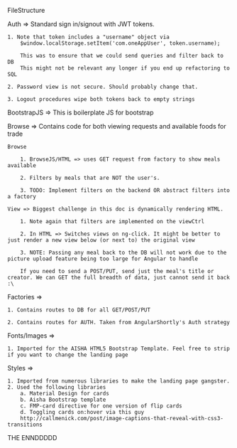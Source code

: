 FileStructure

Auth => Standard sign in/signout with JWT tokens.
	
	1. Note that token includes a "username" object via
		$window.localStorage.setItem('com.oneAppUser', token.username);

		This was to ensure that we could send queries and filter back to DB
		This might not be relevant any longer if you end up refactoring to SQL

	2. Password view is not secure. Should probably change that.

	3. Logout procedures wipe both tokens back to empty strings

BootstrapJS => This is boilerplate JS for bootstrap

Browse => Contains code for both viewing requests and available foods for trade
	
	Browse
	
		1. BrowseJS/HTML => uses GET request from factory to show meals available

		2. Filters by meals that are NOT the user's.

		3. TODO: Implement filters on the backend OR abstract filters into a factory

	View => Biggest challenge in this doc is dynamically rendering HTML. 

		1. Note again that filters are implemented on the viewCtrl

		2. In HTML => Switches views on ng-click. It might be better to just render a new view below (or next to) the original view

		3. NOTE: Passing any meal back to the DB will not work due to the picture upload feature being too large for Angular to handle

		If you need to send a POST/PUT, send just the meal's title or creator. We can GET the full breadth of data, just cannot send it back :\

Factories =>

	1. Contains routes to DB for all GET/POST/PUT

	2. Contains routes for AUTH. Taken from AngularShortly's Auth strategy

Fonts/Images =>

	1. Imported for the AISHA HTML5 Bootstrap Template. Feel free to strip if you want to change the landing page

Styles =>

	1. Imported from numerous libraries to make the landing page gangster.
	2. Used the following libraries
		a. Material Design for cards
		b. Aisha Bootstrap template
		c. FMP-card directive for one version of flip cards
		d. Toggling cards on:hover via this guy
		http://callmenick.com/post/image-captions-that-reveal-with-css3-transitions

THE ENNDDDDD


	